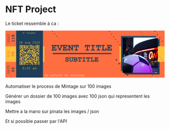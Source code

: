 # NFT Project

Le ticket ressemble à ca :


[![Product Name Screen Shot][product-screenshot]](https://github.com/barthh/NFT-project/blob/master/ressources/template/final.png)

[product-screenshot]: ressources/template/final.png


Automatiser le process de Mintage sur 100 images <br>

Générer un dossier de 100 images avec 100 json qui representent les images <br>

Mettre a la mano sur pinata les images / json <br>

Et si possible passer par l'API <br>

